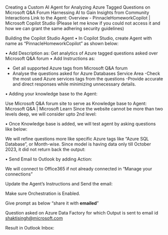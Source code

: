 Creating a Custom AI Agent for Analyzing Azure Tagged Questions on Microsoft Q&A Forum
Harnessing AI to Gain Insights from Community Interactions
Link to the Agent: Overview - PinnacleHomeworkCopilot | Microsoft Copilot Studio
(Please let me know if you could not access it and how we can grant the same adhering security guidelines)

Building the Copilot Studio Agent 
•	In Copilot Studio, create Agent with name as “PinnacleHomeworkCopilot” as shown below:
 
•	Add Description as: Get analytics of Azure tagged questions asked over Microsoft Q&A forum
•	Add Instructions as: 
- Get all supported Azure tags from Microsoft Q&A forum 
- Analyse the questions asked for Azure Databases Service Area 
-Check the most used Azure services tags from the questions 
-Provide accurate and direct responses while minimizing unnecessary details.

•	Adding your knowledge base to the Agent:

Use Microsoft Q&A forum site to serve as Knowledge base to Agent:
Microsoft Q&A | Microsoft Learn
Since the website cannot be more than two levels deep, we will consider upto 2nd level:
 


•	Once Knowledge base is added, we will test agent by asking questions like below:
 

We will refine questions more like specific Azure tags like “Azure SQL Database”, or Month-wise.
Since model is having data only till October 2023, it did not return back the output:

 
•	Send Email to Outlook by adding Action:

 

We will connect to Office365 if not already connected in “Manage your connections”

 
 

Update the Agent’s Instructions and Send the email:
 

Make sure Orchestration is Enabled.

Give prompt as below “share it with **emailed**”

 

Question asked on Azure Data Factory for which Output is sent to email id shaktisingh@microsoft.com

Result in Outlook Inbox:

 

